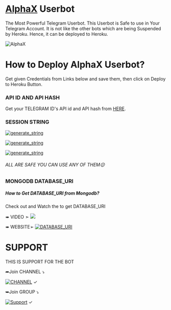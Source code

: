 # [AlphaX](https://telegram.me/AlphaXUpdates) Userbot
The Most Powerful Telegram Userbot.
This Userbot is Safe to use in Your Telegram Account.
It is not like the other bots which are being Suspended by Heroku. Hence, it can be deployed to Heroku.

![AlphaX](https://telegra.ph/file/f4bd8ce3fcfdb38f2ff1d.jpg)

# How to Deploy AlphaX Userbot?
Get given Credentials from Links below and save them, then click on Deploy to Heroku Button. 
### API ID AND API HASH 
Get your TELEGRAM ID's API id and API hash from [HERE](my.telegram.org).

### SESSION STRING 
<a href="https://replit.com/@RoyalDevendra/AlphaX-session" target="_blank"><img src="https://img.shields.io/badge/run-string__session.py-red?style=for-the-badge&logo=repl.it" alt="generate_string" /></a>

<a href="https://replit.com/@loverboyXD/ALPHA-X-2" target="_blank"><img src="https://img.shields.io/badge/run-string__session.py-red?style=for-the-badge&logo=repl.it" alt="generate_string" /></a>

<a href="https://replit.com/@loverboyXD/ALPHA-X" target="_blank"><img src="https://img.shields.io/badge/run-string__session.py-red?style=for-the-badge&logo=repl.it" alt="generate_string" /></a> 
###### ALL ARE SAFE YOU CAN USE ANY OF THEM😌


### MONGODB DATABASE_URI
##### How to Get DATABASE_URI from Mongodb?
Check out and Watch the to get DATABASE_URI 

➠ VIDEO ➣
<a fref="https://youtu.be/GzsjrTrNgEE"><img src="https://img.shields.io/badge/How%20To%20GET-DATABASE-green.svg?logo=Youtube"></a> 
 
➠ WEBSITE➢ <a href="https://www.mongodb.com/" target="_blank"><img src="https://img.shields.io/badge/DATABASE-MANGOdb-green?style=for-the-badge&logo=mangodb.com" alt="DATABASE_URI" /></a>

# SUPPORT 

THIS IS SUPPORT FOR THE BOT 

➦Join CHANNEL ⤵

</p><p align="centre"><a href="https://t.me/AlphaXUpdates"><img src="https://img.shields.io/badge/telegram-updates_channel-blue?style=social&logo=telegram" alt="CHANNEL" /></a> ✓


➥Join GROUP ⤵

</p><p align="centre"><a href="https://t.me/AlphaXHelpChat"> <img src="https://img.shields.io/badge/telegram-Support_Group-blue?style=social&logo=telegram" alt="Support" /></a> ✓


